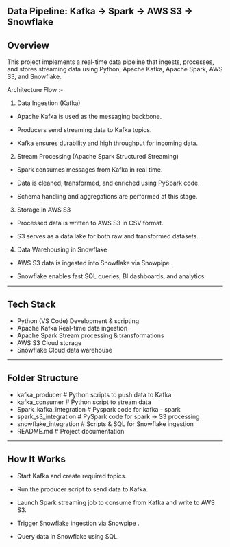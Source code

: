 Data Pipeline: Kafka → Spark → AWS S3 → Snowflake
-------------------------------------------------
Overview
--------
This project implements a real-time data pipeline that ingests, processes, and stores streaming data using Python, Apache Kafka, Apache Spark, AWS S3, and Snowflake.

Architecture Flow :-

1. Data Ingestion (Kafka)

- Apache Kafka is used as the messaging backbone.

- Producers send streaming data to Kafka topics.

- Kafka ensures durability and high throughput for incoming data.

2. Stream Processing (Apache Spark Structured Streaming)

- Spark consumes messages from Kafka in real time.

- Data is cleaned, transformed, and enriched using PySpark code.

- Schema handling and aggregations are performed at this stage.

3. Storage in AWS S3

- Processed data is written to AWS S3 in CSV format.

- S3 serves as a data lake for both raw and transformed datasets.

4. Data Warehousing in Snowflake

- AWS S3 data is ingested into Snowflake via Snowpipe .

- Snowflake enables fast SQL queries, BI dashboards, and analytics.
___________________________________________________________________
Tech Stack
----------
- Python (VS Code)	Development & scripting
- Apache Kafka	Real-time data ingestion
- Apache Spark	Stream processing & transformations
- AWS S3	Cloud storage 
- Snowflake	Cloud data warehouse
____________________________________________________________________
Folder Structure
--------------------
- kafka_producer          # Python scripts to push data to Kafka
- kafka_consumer          # Python script to stream data
- Spark_kafka_integration # Pyspark code for kafka - spark
- spark_s3_integration    # PySpark code for spark → S3 processing
- snowflake_integration   # Scripts & SQL for Snowflake ingestion
- README.md               # Project documentation
______________________________________________________________________

How It Works
-------------

- Start Kafka and create required topics.

- Run the producer script to send data to Kafka.

- Launch Spark streaming job to consume from Kafka and write to AWS S3.

- Trigger Snowflake ingestion via Snowpipe .

- Query data in Snowflake using SQL.
